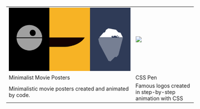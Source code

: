 |||
| --- | --- |
| [![](https://raw.githubusercontent.com/manumorante/minimalist-movie-posters/main/public/minimalist-movie-posters.png)](https://posters.manumorante.com) | [![](https://csspen.es/og/netflix.png)](https://csspen.es) |
| Minimalist Movie Posters | CSS Pen |
| Minimalistic movie posters created and animated by code. | Famous logos created in step-by-step animation with CSS |


